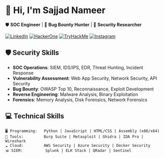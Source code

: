 # 👋 Hi, I'm Sajjad Nameer

 🛡️ **SOC Engineer** | 🐛 **Bug Bounty Hunter** | 🚀 **Security Researcher**

[![LinkedIn](https://img.shields.io/badge/LinkedIn-0077B5?style=for-the-badge&logo=linkedin&logoColor=white)](https://www.linkedin.com/in/sajjad-nameer-185b87324/)
[![HackerOne](https://img.shields.io/badge/HackerOne-494649?style=for-the-badge&logo=hackerone&logoColor=white)](https://hackerone.com/sajjad-nameer?type=user)
[![TryHackMe](https://img.shields.io/badge/TryHackMe-212C42?style=for-the-badge&logo=tryhackme&logoColor=white)](https://tryhackme.com/p/sajjad.nameer)
[![Instagram](https://img.shields.io/badge/Instagram-E4405F?style=for-the-badge&logo=instagram&logoColor=white)](https://www.instagram.com/sajjad_nameer)

## 🛡️ Security Skills

- **SOC Operations**: SIEM, IDS/IPS, EDR, Threat Hunting, Incident Response
- **Vulnerability Assessment**: Web App Security, Network Security, API Security
- **Bug Bounty**: OWASP Top 10, Reconnaissance, Exploit Development
- **Reverse Engineering**: Malware Analysis, Binary Exploitation
- **Forensics**: Memory Analysis, Disk Forensics, Network Forensics

## 💻 Technical Skills

```text
🖥️ Programming:   Python | JavaScript | HTML/CSS | Assembly (x86/x64)
🔧 Tools:         Burp Suite | Metasploit | Ghidra | IDA Pro | Wireshark
☁️ Cloud:         AWS Security | Azure Security | Docker Security
📊 SIEM:          Splunk | ELK Stack | QRadar | Sentinel
